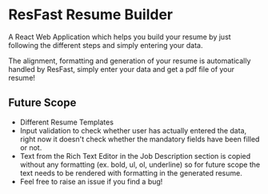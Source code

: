 # ResFast Resume Builder

A React Web Application which helps you build your resume by just following the different steps and simply entering your data.

The alignment, formatting and generation of your resume is automatically handled by ResFast, simply enter your data and get a pdf file of your resume!

## Future Scope

- Different Resume Templates
- Input validation to check whether user has actually entered the data, right now it doesn't check whether the mandatory fields have been filled or not.
- Text from the Rich Text Editor in the Job Description section is copied without any formatting (ex. bold, ul, ol, underline) so for future scope the text needs to be rendered with formatting in the generated resume.
- Feel free to raise an issue if you find a bug!
